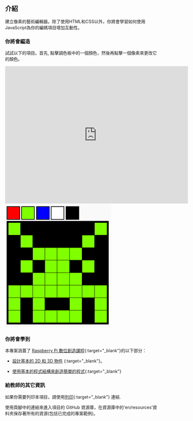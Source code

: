 ## 介紹

建立像素的藝術編輯器。除了使用HTML和CSS以外，你將會學習如何使用JavaScript為你的編碼項目增加互動性。

### 你將會編造

試試以下的項目。首先, 點擊調色板中的一個顏色，然後再點擊一個像素來更改它的顏色。

<div class="trinket">
  <iframe src="https://trinket.io/embed/html/0e102a306b?outputOnly=true&start=result" width="600" height="450" frameborder="0" marginwidth="0" marginheight="0" allowfullscreen>
  </iframe>
  <img src="images/pixel-art-final.png">
</div>

### 你將會學到

本專案涵蓋了 [Raspberry Pi 數位創造課程](http://rpf.io/curriculum){:target="_blank"}的以下部分：

+ [設計基本的 2D 和 3D 物件](https://www.raspberrypi.org/curriculum/design/creator) {:target="_blank"}。

+ [使用基本的程式結構來創造簡單的程式](https://www.raspberrypi.org/curriculum/programming/creator){:target="_blank"}

### 給教師的其它資訊

如果你需要列印本項目，請使用[列印](https://projects.raspberrypi.org/en/projects/pixel-art/print){:target="_blank"} 連結.

使用頁腳中的連結來進入項目的 GitHub 資源庫，在資源庫中的‘en/resources’資料夾保存著所有的資源(包括已完成的專案範例)。